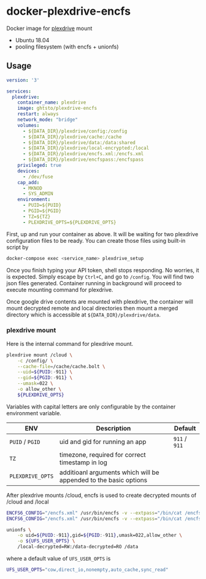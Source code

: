 # docker-plexdrive-encfs

Docker image for [plexdrive](https://github.com/plexdrive/plexdrive) mount
- Ubuntu 18.04
- pooling filesystem (with encfs + unionfs)

## Usage

```yaml
version: '3'

services:
  plexdrive:
    container_name: plexdrive
    image: ghtsto/plexdrive-encfs
    restart: always
    network_mode: "bridge"
    volumes:
      - ${DATA_DIR}/plexdrive/config:/config
      - ${DATA_DIR}/plexdrive/cache:/cache
      - ${DATA_DIR}/plexdrive/data:/data:shared
      - ${DATA_DIR}/plexdrive/local-encrypted:/local
      - ${DATA_DIR}/plexdrive/encfs.xml:/encfs.xml
      - ${DATA_DIR}/plexdrive/encfspass:/encfspass
    privileged: true
    devices:
      - /dev/fuse
    cap_add:
      - MKNOD
      - SYS_ADMIN
    environment:
      - PUID=${PUID}
      - PGID=${PGID}
      - TZ=${TZ}
      - PLEXDRIVE_OPTS=${PLEXDRIVE_OPTS}
```

First, up and run your container as above. It will be waiting for two plexdrive configuration files to be ready. You can create those files using built-in script by

```bash
docker-compose exec <service_name> plexdrive_setup
```

Once you finish typing your API token, shell stops responding. No worries, it is expected. Simply escape by ```Ctrl+C```, and go to ```/config```. You will find two json files generated. Container running in background will proceed to execute mounting command for plexdrive.

Once google drive contents are mounted with plexdrive, the container will mount decrypted remote and local directories then mount a merged directory which is accessible at ```${DATA_DIR}/plexdrive/data```.

### plexdrive mount

Here is the internal command for plexdrive mount.

```bash
plexdrive mount /cloud \
    -c /config/ \
    --cache-file=/cache/cache.bolt \
    --uid=${PUID:-911} \
    --gid=${PGID:-911} \
    --umask=022 \
    -o allow_other \
    ${PLEXDRIVE_OPTS}
```

Variables with capital letters are only configurable by the container environment variable.

| ENV  | Description  | Default  |
|---|---|---|
| ```PUID``` / ```PGID```  | uid and gid for running an app  | ```911``` / ```911```  |
| ```TZ```  | timezone, required for correct timestamp in log  |   |
| ```PLEXDRIVE_OPTS```  | additioanl arguments which will be appended to the basic options  |   |

After plexdrive mounts /cloud, encfs is used to create decrypted mounts of /cloud and /local
```bash
ENCFS6_CONFIG="/encfs.xml" /usr/bin/encfs -v --extpass="/bin/cat /encfspass" /cloud /data-decrypted
ENCFS6_CONFIG="/encfs.xml" /usr/bin/encfs -v --extpass="/bin/cat /encfspass" /local /local-decrypted
```

```bash
unionfs \
    -o uid=${PUID:-911},gid=${PGID:-911},umask=022,allow_other \
    -o ${UFS_USER_OPTS} \
    /local-decrypted=RW:/data-decrypted=RO /data
```
where a default value of ```UFS_USER_OPTS``` is

```bash
UFS_USER_OPTS="cow,direct_io,nonempty,auto_cache,sync_read"
```
